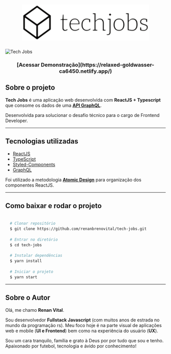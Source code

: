 <h1 align="center">
  <img src="src/assets/logo-black.png" width="400px" title="Tech Jobs" />
</h1>

<img src="src/assets/techjobs.gif" width="400px" title="Tech Jobs" />

<h3 align="center">
  [Acessar Demonstração](https://relaxed-goldwasser-ca6450.netlify.app/)
</h3>

## Sobre o projeto
**Tech Jobs** é uma aplicação web desenvolvida com **ReactJS + Typescript** que consome os dados de uma [**API GraphQL**](https://api.graphql.jobs/). 

Desenvolvida para solucionar o desafio técnico para o cargo de Frontend Developer.

---

## Tecnologias utilizadas

- [ReactJS](https://pt-br.reactjs.org/)
- [TypeScript](https://www.typescriptlang.org/)
- [Styled-Components](https://styled-components.com/)
- [GraphQL](https://graphql.org/)


Foi utilizado a metodologia [**Atomic Design**](https://bradfrost.com/blog/post/atomic-web-design/) para organização dos componentes ReactJS.

---

## Como baixar e rodar o projeto

```bash

  # Clonar repositório
  $ git clone https://github.com/renanbrenovital/tech-jobs.git

  # Entrar no diretório
  $ cd tech-jobs

  # Instalar dependências
  $ yarn install

  # Iniciar o projeto
  $ yarn start

```

---

## Sobre o Autor

Olá, me chamo **Renan Vital**.

Sou desenvolvedor **Fullstack Javascript** (com muitos anos de estrada no mundo da programação rs). Meu foco hoje é na parte visual de aplicações web e mobile (**UI e Frontend**) bem como na experiência do usuário (**UX**).

Sou um cara tranquilo, família e grato à Deus por por tudo que sou e tenho. Apaixonado por futebol, tecnologia e ávido por conhecimento!